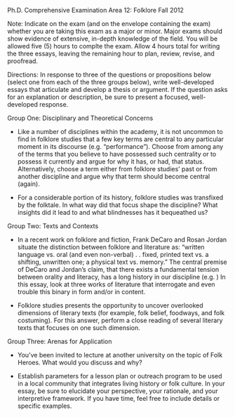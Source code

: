 Ph.D. Comprehensive Examination
Area 12: Folklore
Fall 2012


Note: Indicate on the exam (and on the envelope containing the exam) whether you are taking this exam as a major or minor. Major exams should show evidence of extensive, in-depth knowledge of the field. You will be allowed five (5) hours to complte the exam. Allow 4 hours total for writing the three essays, leaving the remaining hour to plan, review, revise, and proofread.

Directions: In response to three of the questions or propositions below (select one from each of the three groups below), write well-developed essays that articulate and develop a thesis or argument. If the question asks for an explanation or description, be sure to present a focused, well-developed response.

Group One: Disciplinary and Theoretical Concerns

* Like a number of disciplines within the academy, it is not uncommon to find in folklore studies that a few key terms are central to any particular moment in its discourse (e.g. “performance”). Choose from among any of the terms that you believe to have possessed such centrality or to possess it currently and argue for why it has, or had, that status. Alternatively, choose a term either from folklore studies’ past or from another discipline and argue why that term should become central (again).

* For a considerable portion of its history, folklore studies was transfixed by the folktale. In what way did that focus shape the discipline? What insights did it lead to and what blindnesses has it bequeathed us?


Group Two: Texts and Contexts

* In a recent work on folklore and fiction, Frank DeCaro and Rosan Jordan situate the distinction between folklore and literature as: “written language vs. oral (and even non-verbal) . .  fixed, printed text vs. a shifting, unwritten one; a physical text vs. memory.” The central premise of DeCaro and Jordan’s claim, that there exists a fundamental tension between orality and literacy, has a long history in our discipline (e.g.       )   In this essay, look at three works of literature that interrogate and even trouble this binary in form and/or in content.

* Folklore studies presents the opportunity to uncover overlooked dimensions of literary texts (for example,  folk belief, foodways, and folk costuming). For this answer, perform a close reading of several literary texts that focuses on one such dimension.


Group Three: Arenas for Application

* You’ve been invited to lecture at another university on the topic of  Folk Heroes. What would you discuss and why?

* Establish parameters for a lesson plan or outreach program to be used in a local community that integrates living history or folk culture.  In your essay, be sure to elucidate your perspective, your rationale, and your interpretive framework. If you have time, feel free to include details or specific examples.
